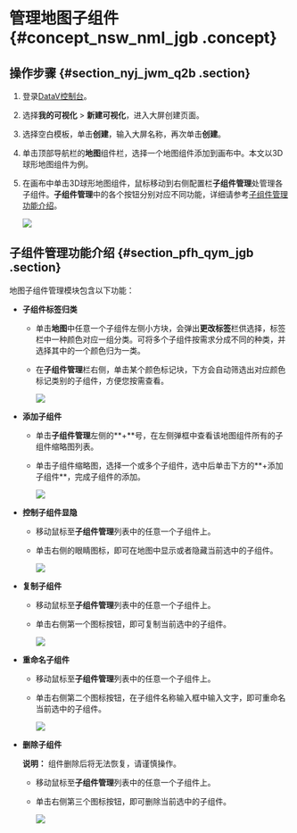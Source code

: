 # 管理地图子组件 {#concept_nsw_nml_jgb .concept}

## 操作步骤 {#section_nyj_jwm_q2b .section}

1.  登录[DataV控制台](https://datav.aliyun.com/)。
2.  选择**我的可视化** \> **新建可视化**，进入大屏创建页面。
3.  选择空白模板，单击**创建**，输入大屏名称，再次单击**创建**。
4.  单击顶部导航栏的**地图**组件栏，选择一个地图组件添加到画布中。本文以3D球形地图组件为例。
5.  在画布中单击3D球形地图组件，鼠标移动到右侧配置栏**子组件管理**处管理各子组件。**子组件管理**中的各个按钮分别对应不同功能，详细请参考[子组件管理功能介绍](#)。

    ![](http://static-aliyun-doc.oss-cn-hangzhou.aliyuncs.com/assets/img/88810/155834557136499_zh-CN.png)


## 子组件管理功能介绍 {#section_pfh_qym_jgb .section}

地图子组件管理模块包含以下功能：

-   **子组件标签归类**
    -   单击**地图**中任意一个子组件左侧小方块，会弹出**更改标签**栏供选择，标签栏中一种颜色对应一组分类。可将多个子组件按需求分成不同的种类，并选择其中的一个颜色归为一类。
    -   在**子组件管理**栏右侧，单击某个颜色标记块，下方会自动筛选出对应颜色标记类别的子组件，方便您按需查看。

        ![](images/36515_zh-CN_source.gif)

-   **添加子组件**
    -   单击**子组件管理**左侧的**+**号，在左侧弹框中查看该地图组件所有的子组件缩略图列表。
    -   单击子组件缩略图，选择一个或多个子组件，选中后单击下方的**+添加子组件**，完成子组件的添加。

        ![](images/36500_zh-CN_source.gif)

-   **控制子组件显隐**
    -   移动鼠标至**子组件管理**列表中的任意一个子组件上。
    -   单击右侧的眼睛图标，即可在地图中显示或者隐藏当前选中的子组件。

        ![](images/36510_zh-CN_source.gif)

-   **复制子组件**
    -   移动鼠标至**子组件管理**列表中的任意一个子组件上。
    -   单击右侧第一个图标按钮，即可复制当前选中的子组件。

        ![](images/36511_zh-CN_source.gif)

-   **重命名子组件**
    -   移动鼠标至**子组件管理**列表中的任意一个子组件上。
    -   单击右侧第二个图标按钮，在子组件名称输入框中输入文字，即可重命名当前选中的子组件。

        ![](images/36512_zh-CN_source.gif)

-   **删除子组件**

    **说明：** 组件删除后将无法恢复，请谨慎操作。

    -   移动鼠标至**子组件管理**列表中的任意一个子组件上。
    -   单击右侧第三个图标按钮，即可删除当前选中的子组件。

        ![](images/36513_zh-CN_source.gif)


